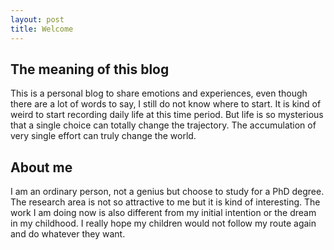 ```yaml
---
layout: post
title: Welcome
---
```


## The meaning of this blog

This is a personal blog to share emotions and experiences, even though there are a lot of words to say, I still do not know where to start. It is kind of weird to start recording daily life at this time period. But life is so mysterious that a single choice can totally change the trajectory. The accumulation of very single effort can truly change the world.

## About me

I am an ordinary person, not a genius but choose to study for a PhD degree. The research area is not so attractive to me but it is kind of interesting. The work I am doing now is also different from my initial intention or the dream in my childhood. I really hope my children would not follow my route again and do whatever they want.